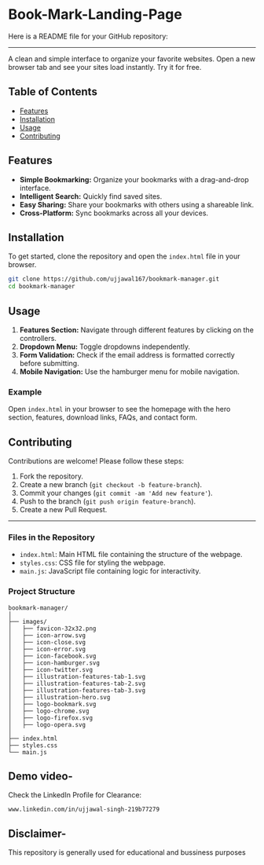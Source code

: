 # Book-Mark-Landing-Page

Here is a README file for your GitHub repository:

---

A clean and simple interface to organize your favorite websites. Open a new browser tab and see your sites load instantly. Try it for free.

## Table of Contents

- [Features](#features)
- [Installation](#installation)
- [Usage](#usage)
- [Contributing](#contributing)

## Features

- **Simple Bookmarking:** Organize your bookmarks with a drag-and-drop interface.
- **Intelligent Search:** Quickly find saved sites.
- **Easy Sharing:** Share your bookmarks with others using a shareable link.
- **Cross-Platform:** Sync bookmarks across all your devices.

## Installation

To get started, clone the repository and open the `index.html` file in your browser.

```bash
git clone https://github.com/ujjawal167/bookmark-manager.git
cd bookmark-manager
```

## Usage

1. **Features Section:** Navigate through different features by clicking on the controllers.
2. **Dropdown Menu:** Toggle dropdowns independently.
3. **Form Validation:** Check if the email address is formatted correctly before submitting.
4. **Mobile Navigation:** Use the hamburger menu for mobile navigation.

### Example

Open `index.html` in your browser to see the homepage with the hero section, features, download links, FAQs, and contact form.

## Contributing

Contributions are welcome! Please follow these steps:

1. Fork the repository.
2. Create a new branch (`git checkout -b feature-branch`).
3. Commit your changes (`git commit -am 'Add new feature'`).
4. Push to the branch (`git push origin feature-branch`).
5. Create a new Pull Request.


---

### Files in the Repository

- `index.html`: Main HTML file containing the structure of the webpage.
- `styles.css`: CSS file for styling the webpage.
- `main.js`: JavaScript file containing logic for interactivity.

### Project Structure

```
bookmark-manager/
│
├── images/
│   ├── favicon-32x32.png
│   ├── icon-arrow.svg
│   ├── icon-close.svg
│   ├── icon-error.svg
│   ├── icon-facebook.svg
│   ├── icon-hamburger.svg
│   ├── icon-twitter.svg
│   ├── illustration-features-tab-1.svg
│   ├── illustration-features-tab-2.svg
│   ├── illustration-features-tab-3.svg
│   ├── illustration-hero.svg
│   ├── logo-bookmark.svg
│   ├── logo-chrome.svg
│   ├── logo-firefox.svg
│   ├── logo-opera.svg
│
├── index.html
├── styles.css
└── main.js
```

## Demo video-
Check the LinkedIn Profile for Clearance:
```
www.linkedin.com/in/ujjawal-singh-219b77279
```

## Disclaimer-
This repository is generally used for educational and bussiness purposes
